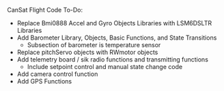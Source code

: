 CanSat Flight Code To-Do:

- Replace Bmi0888 Accel and Gyro Objects Libraries with LSM6DSLTR Libraries
- Add Barometer Library, Objects, Basic Functions, and State Transitions
	- Subsection of barometer is temperature sensor
- Replace pitchServo objects with RWmotor objects
- Add telemetry board / sik radio functions and transmitting functions
	- Include setpoint control and manual state change code
- Add camera control function
- Add GPS Functions